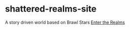 # shattered-realms-site
A story driven world based on Brawl Stars
<a href="game.html" class="button">Enter the Realms</a>
